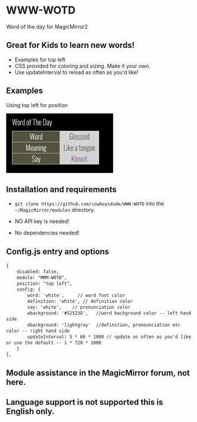 # WWW-WOTD
Word of the day for MagicMirror2 

## Great for Kids to learn new words!

* Examples for top left 
* CSS provided for coloring and sizing. Make it your own.
* Use updateInterval to reload as often as you'd like!

## Examples

Using top left for position

![](examples/narrow.png)

## Installation and requirements

* `git clone https://github.com/cowboysdude/WWW-WOTD` into the `~/MagicMirror/modules` directory.

* NO API key is needed!

* No dependencies needed!

## Config.js entry and options

```
{
    disabled: false,
    module: "MMM-WOTD",
    position: "top left", 
    config: {
        word: 'white',     // word font color
        definition: 'white', // definition color
        say: 'white',    // pronunciation color
        wbackground: '#52523D',   //word background color -- left hand side
        dbackground: 'lightgray'  //definition, pronounciation etc color -- right hand side
        updateInterval: 5 * 60 * 1000 // update as often as you'd like or use the default -- 1 * 720 * 1000
    }
},
```

## Module assistance in the MagicMirror forum, not here. 

## Language support is not supported this is English only.  
